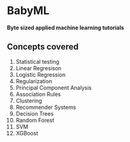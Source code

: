 # BabyML
**Byte sized applied machine learning tutorials**

## Concepts covered
1. Statistical testing
2. Linear Regresison
3. Logistic Regression
4. Regularization
5. Principal Component Analysis 
6. Association Rules
7. Clustering
8. Recommender Systems
9. Decision Trees
10. Random Forest
11. SVM
12. XGBoost
